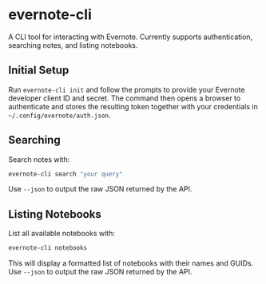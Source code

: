 # evernote-cli

A CLI tool for interacting with Evernote. Currently supports authentication, searching notes, and listing notebooks.

## Initial Setup

Run `evernote-cli init` and follow the prompts to provide your Evernote developer client ID and secret. The command then opens a browser to authenticate and stores the resulting token together with your credentials in `~/.config/evernote/auth.json`.

## Searching

Search notes with:

```bash
evernote-cli search "your query"
```

Use `--json` to output the raw JSON returned by the API.

## Listing Notebooks

List all available notebooks with:

```bash
evernote-cli notebooks
```

This will display a formatted list of notebooks with their names and GUIDs. Use `--json` to output the raw JSON returned by the API.

